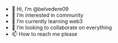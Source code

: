- 👋 Hi, I’m @belvedere09
- 👀 I’m interested in community 
- 🌱 I’m currently learning web3
- 💞️ I’m looking to collaborate on everything 
- 📫 How to reach me please 

<!---
belvedere09/belvedere09 is a ✨ special ✨ repository because its `README.md` (this file) appears on your GitHub profile.
You can click the Preview link to take a look at your changes.
--->
